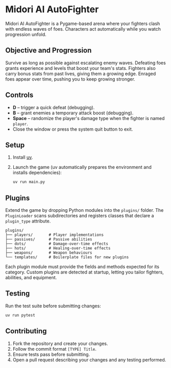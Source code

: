 # Midori AI AutoFighter

Midori AI AutoFighter is a Pygame-based arena where your fighters clash with endless waves of foes. Characters act automatically while you watch progression unfold.

## Objective and Progression
Survive as long as possible against escalating enemy waves. Defeating foes grants experience and levels that boost your team's stats. Fighters also carry bonus stats from past lives, giving them a growing edge. Enraged foes appear over time, pushing you to keep growing stronger.

## Controls
- **D** – trigger a quick defeat (debugging).
- **B** – grant enemies a temporary attack boost (debugging).
- **Space** – randomize the player's damage type when the fighter is named `player`.
- Close the window or press the system quit button to exit.

## Setup
1. Install [uv](https://github.com/astral-sh/uv).
2. Launch the game (uv automatically prepares the environment and installs dependencies):

   ```bash
   uv run main.py
   ```

## Plugins
Extend the game by dropping Python modules into the `plugins/` folder. The
`PluginLoader` scans subdirectories and registers classes that declare a
`plugin_type` attribute.

```
plugins/
├── players/       # Player implementations
├── passives/      # Passive abilities
├── dots/          # Damage-over-time effects
├── hots/          # Healing-over-time effects
├── weapons/       # Weapon behaviours
└── templates/     # Boilerplate files for new plugins
```

Each plugin module must provide the fields and methods expected for its
category. Custom plugins are detected at startup, letting you tailor fighters,
abilities, and equipment.

## Testing
Run the test suite before submitting changes:

```bash
uv run pytest
```

## Contributing
1. Fork the repository and create your changes.
2. Follow the commit format `[TYPE] Title`.
3. Ensure tests pass before submitting.
4. Open a pull request describing your changes and any testing performed.

